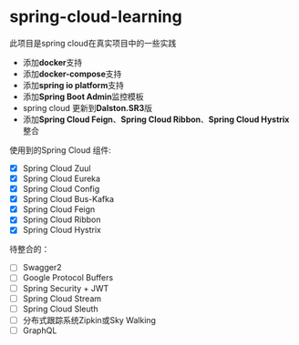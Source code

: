 # spring-cloud-learning
此项目是spring cloud在真实项目中的一些实践
- 添加**docker**支持
- 添加**docker-compose**支持
- 添加**spring io platform**支持
- 添加**Spring Boot Admin**监控模板
- spring cloud 更新到**Dalston.SR3**版
- 添加**Spring Cloud Feign**、**Spring Cloud Ribbon**、**Spring Cloud Hystrix**整合

使用到的Spring Cloud 组件:
  - [x] Spring Cloud Zuul
  - [x] Spring Cloud Eureka
  - [x] Spring Cloud Config
  - [x] Spring Cloud Bus-Kafka
  - [x] Spring Cloud Feign
  - [x] Spring Cloud Ribbon
  - [x] Spring Cloud Hystrix
  
待整合的：
  - [ ] Swagger2
  - [ ] Google Protocol Buffers
  - [ ] Spring Security + JWT
  - [ ] Spring Cloud Stream
  - [ ] Spring Cloud Sleuth
  - [ ] 分布式跟踪系统Zipkin或Sky Walking
  - [ ] GraphQL